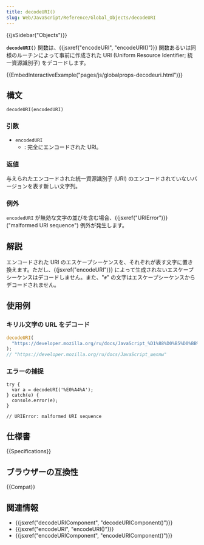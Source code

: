 ```yaml
---
title: decodeURI()
slug: Web/JavaScript/Reference/Global_Objects/decodeURI
---
```


{{jsSidebar("Objects")}}

**`decodeURI()`** 関数は、{{jsxref("encodeURI", "encodeURI()")}} 関数あるいは同様のルーチンによって事前に作成された URI (Uniform Resource Identifier; 統一資源識別子) をデコードします。

{{EmbedInteractiveExample("pages/js/globalprops-decodeuri.html")}}

## 構文

```
decodeURI(encodedURI)
```

### 引数

- `encodedURI`
  - : 完全にエンコードされた URI。

### 返値

与えられたエンコードされた統一資源識別子 (URI) のエンコードされていないバージョンを表す新しい文字列。

### 例外

`encodedURI` が無効な文字の並びを含む場合、{{jsxref("URIError")}} ("malformed URI sequence") 例外が発生します。

## 解説

エンコードされた URI のエスケープシーケンスを、それぞれが表す文字に置き換えます。ただし、{{jsxref("encodeURI")}} によって生成されないエスケープシーケンスはデコードしません。また、"`#`" の文字はエスケープシーケンスからデコードされません。

## 使用例

### キリル文字の URL をデコード

```js
decodeURI(
  "https://developer.mozilla.org/ru/docs/JavaScript_%D1%88%D0%B5%D0%BB%D0%BB%D1%8B",
);
// "https://developer.mozilla.org/ru/docs/JavaScript_шеллы"
```

### エラーの捕捉

```
try {
  var a = decodeURI('%E0%A4%A');
} catch(e) {
  console.error(e);
}

// URIError: malformed URI sequence
```

## 仕様書

{{Specifications}}

## ブラウザーの互換性

{{Compat}}

## 関連情報

- {{jsxref("decodeURIComponent", "decodeURIComponent()")}}
- {{jsxref("encodeURI", "encodeURI()")}}
- {{jsxref("encodeURIComponent", "encodeURIComponent()")}}
